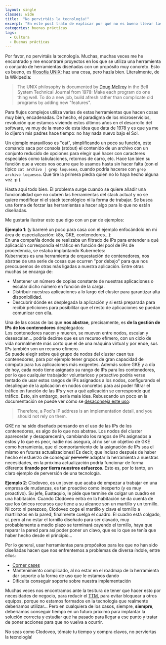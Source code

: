 ```yaml
---
layout: single
classes: wide
title:  "No pervirtáis la tecnología!"
excerpt: "En este post trato de explicar por qué no es bueno llevar las tecnologías a extremos para los que no han sido diseñadas, en parte, como recordatorio para mi yo del futuro"
categories: buenas prácticas
tags: 
  - Cultura
  - Buenas prácticas
---
```


Por favor, no pervirtáis la tecnología.
Muchas, muchas veces me he encontrado y me encontraré proyectos en los que se utiliza una herramienta o conjunto de herramientas diseñadas con un propósito muy concreto. Esto es bueno, es [filosofía UNIX][unix_philosophy]: haz una cosa, pero hazla bien. Literalmente, de la Wikipedia: 
> The UNIX philosophy is documented by [Doug McIlroy][douglas_mcilroy] in the Bell System Technical Journal from 1978:
> Make each program do one thing well. To do a new job, build afresh rather than complicate old programs by adding new "features".

Para flujos complejos utiliza varias de estas herramientas que hacen cosas muy bien, encadenadas.
De hecho, el paradigma de los microservicios, revolución que estamos viviendo estos últimos años en el desarrollo del software, va muy de la mano de esta idea que data de 1978 y es que ya me lo dijeron mis padres hace tiempo: no hay nada nuevo bajo el Sol.

Un ejemplo maravilloso es "cat", simplificando un poco su función, este comando saca por consola (stdout) el contenido de un archivo con un conjunto reducido de opciones para elegir qué hacer con caracteres especiales como tabulaciones, retornos de carro, etc. Hace tan bien su función que a veces nos ocurre que lo usamos hasta sin hacer falta (con el típico ```cat archivo | grep loquesea```, cuando podría hacerse con ```grep archivo loquesea```. Que tire la primera piedra quien no lo haya hecho alguna vez :p ).

Hasta aquí todo bien. El problema surge cuando se quiere añadir una funcionalidad que no cubren las herramientas del stack actual y no se quiere modificar ni el stack tecnológico ni la forma de trabajar. Se busca una forma de forzar las herramientas a hacer algo para lo que no están diseñadas.

Me gustaría ilustrar esto que digo con un par de ejemplos:

**Ejemplo 1**: (y barreré un poco para casa con el ejemplo enfocándolo en mi área de especialización: k8s, GKE, contenedores...):   
En una compañía donde se realizaba un filtrado de IPs para entender a qué aplicación correspondía el tráfico en función del pool de IPs de procedencia, se estaba implantando Kubernetes:   
Kubernetes es una herramienta de orquestación de contenedores, nos abstrae de una serie de cosas que ocurren "por debajo" para que nos preocupemos de otras más ligadas a nuestra aplicación. Entre otras muchas se encarga de:
* Mantener un número de copias constante de nuestras aplicaciones o escalar dicho número en función de la carga.
* Distribuir nuestras aplicaciones a lo largo del cluster para garantizar alta disponibilidad.
* Descubrir dónde es desplegada la aplicación y si está preparada para recibir peticiones para posibilitar que el resto de aplicaciones se puedan comunicar con ella.

Una de las cosas de las que **nos abstrae**, precisamente, es **de la gestión de IPs de los contenedores** desplegados:   
Los contenedores nacen y mueren, se mueven entre nodos, escalan y desescalan... podría decirse que es un recurso efímero, con un ciclo de vida normalmente más corto que el de una máquina virtual y por ende, sus IPs también son un recurso efímero.   
Se puede elegir sobre qué grupo de nodos del cluster caen tus contenedores, para por ejemplo tener grupos de gran capacidad de cómputo para tus aplicaciones más exigentes. Además sobre GKE y a día de hoy, cada nodo tiene asignado su rango de IPs para los contenedores, por lo que cualquier trabajador voluntarioso y proactivo podría verse tentado de usar estos rangos de IPs asignados a los nodos, configurando el despliegue de la aplicación en nodos concretos para así poder filtrar el tráfico en función de las IPs y ver a qué aplicación se corresponde qué tráfico. Esto, sin embargo, sería mala idea. Rebuscando un poco en la documentación se puede ver cómo se [desaconseja este uso][gke_networking_doc]:    
> Therefore, a Pod's IP address is an implementation detail, and you should not rely on them.   

GKE no ha sido diseñado pensando en el uso de las IPs de los contenedores, es algo de lo que nos abstrae. Los nodos del cluster aparecerán y desaparecerán, cambiando los rangos de IPs asignados a estos y lo que es peor, nadie nos asegura, al no ser un objetivo de GKE como herramienta, que el comportamiento de la asignación de IPs sea el mismo en futuras actualizaciones! Es decir, que incluso después de haber hecho el esfuerzo de conseguir ~~pervertir~~ adaptar la herramienta a nuestras necesidades, en la próxima actualización podría funcionar de forma diferente **tirando por tierra nuestros esfuerzos**. Esto es, por lo tanto, un claro ejemplo de perversión de una tecnología.

**Ejemplo 2**:
Clodoveo, es un joven que acaba de empezar a trabajar en una empresa de mudanzas, es tan proactivo como inexperto (y es muy proactivo). Su jefe, Eustaquio, le pide que termine de colgar un cuadro en una habitación. Cuando Clodoveo entra en la habitación se da cuenta de que los únicos recursos que tiene a su alcance son un martillo y un tornillo. Ni corto ni perezoso, Clodoveo coge el martillo y clava el tornillo a martillazos en la pared, finalmente cuelga el cuadro.
El cuadro está colgado, sí, pero al no estar el tornillo diseñado para ser clavado, muy probablemente a medio plazo se terminará cayendo el tornillo, haya que reparar la pared para así poder poner un clavo, que es lo que se tenía que haber hecho desde el principio…

Por lo general, usar herramientas para propósitos para los que no han sido diseñadas hacen que nos enfrentemos a problemas de diversa índole, entre ellos:
* [Corner cases][corner_case]
* Mantenimiento complicado, al no estar en el roadmap de la herramienta dar soporte a la forma de uso que le estamos dando
* Dificulta conseguir soporte sobre nuestra implementación

Muchas veces nos encontramos ante la tesitura de tener que hacer esto por necesidades de negocio, para reducir el [TTM][time_to_market], para evitar bloquear a otros equipos, porque no estamos formados en la tecnología que realmente deberíamos utilizar... Pero en cualquiera de los casos, siempre, **siempre**, deberíamos conseguir tiempo en un futuro próximo para implantar la solución correcta y estudiar qué ha pasado para llegar a ese punto y tratar de poner acciones para que no vuelva a ocurrir.

No seas como Clodoveo, tómate tu tiempo y compra clavos, no perviertas la tecnología!


[unix_philosophy]: https://en.wikipedia.org/wiki/Unix_philosophy
[douglas_mcilroy]: https://en.wikipedia.org/wiki/Douglas_McIlroy
[gke_networking_doc]: https://cloud.google.com/kubernetes-engine/docs/concepts/network-overview
[corner_case]: https://en.wikipedia.org/wiki/Corner_case
[time_to_market]: https://en.wikipedia.org/wiki/Time_to_market

